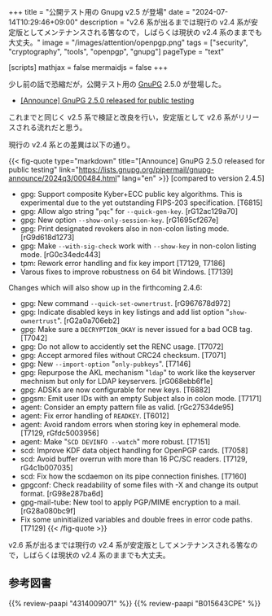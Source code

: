 +++
title = "公開テスト用の Gnupg v2.5 が登場"
date =  "2024-07-14T10:29:46+09:00"
description = "v2.6 系が出るまでは現行の v2.4 系が安定版としてメンテナンスされる筈なので，しばらくは現状の v2.4 系のままでも大丈夫。"
image = "/images/attention/openpgp.png"
tags = ["security", "cryptography", "tools", "openpgp", "gnupg"]
pageType = "text"

[scripts]
  mathjax = false
  mermaidjs = false
+++

少し前の話で恐縮だが，公開テスト用の [GnuPG] 2.5.0 が登場した。

- [[Announce] GnuPG 2.5.0 released for public testing](https://lists.gnupg.org/pipermail/gnupg-announce/2024q3/000484.html)

これまでと同じく v2.5 系で検証と改良を行い，安定版として v2.6 系がリリースされる流れだと思う。

現行の v2.4 系との差異は以下の通り。

{{< fig-quote type="markdown" title="[Announce] GnuPG 2.5.0 released for public testing" link="https://lists.gnupg.org/pipermail/gnupg-announce/2024q3/000484.html" lang="en" >}}
[compared to version 2.4.5]

* gpg: Support composite Kyber+ECC public key algorithms.  This is experimental due to the yet outstanding FIPS-203 specification.  [T6815]
* gpg: Allow algo string "`pqc`" for `--quick-gen-key`.  [rG12ac129a70]
* gpg: New option `--show-only-session-key`.  [rG1695cf267e]
* gpg: Print designated revokers also in non-colon listing mode.  [rG9d618d1273]
* gpg: Make `--with-sig-check` work with `--show-key` in non-colon listing mode.  [rG0c34edc443]
* tpm: Rework error handling and fix key import [T7129, T7186]
* Varous fixes to improve robustness on 64 bit Windows.  [T7139]

Changes which will also show up in the firthcoming 2.4.6:

* gpg: New command `--quick-set-ownertrust`.  [rG967678d972]
* gpg: Indicate disabled keys in key listings and add list option "`show-ownertrust`".  [rG2a0a706eb2]
* gpg: Make sure a `DECRYPTION_OKAY` is never issued for a bad OCB tag.  [T7042]
* gpg: Do not allow to accidently set the RENC usage.  [T7072]
* gpg: Accept armored files without CRC24 checksum.  [T7071]
* gpg: New `--import-option` "`only-pubkeys`".  [T7146]
* gpg: Repurpose the AKL mechanism "`ldap`" to work like the keyserver mechnism but only for LDAP keyservers.  [rG068ebb6f1e]
* gpg: ADSKs are now configurable for new keys.  [T6882]
* gpgsm: Emit user IDs with an empty Subject also in colon mode.  [T7171]
* agent: Consider an empty pattern file as valid.  [rGc27534de95]
* agent: Fix error handling of `READKEY`.  [T6012]
* agent: Avoid random errors when storing key in ephemeral mode.  [T7129, rGfdc5003956]
* agent: Make "`SCD DEVINFO --watch`" more robust.  [T7151]
* scd: Improve KDF data object handling for OpenPGP cards.  [T7058]
* scd: Avoid buffer overrun with more than 16 PC/SC readers.  [T7129, rG4c1b007035]
* scd: Fix how the scdaemon on its pipe connection finishes.  [T7160]
* gpgconf: Check readability of some files with -X and change its output format.  [rG98e287ba6d]
* gpg-mail-tube: New tool to apply PGP/MIME encryption to a mail.  [rG28a080bc9f]
* Fix some uninitialized variables and double frees in error code paths.  [T7129]
{{< /fig-quote >}}

v2.6 系が出るまでは現行の v2.4 系が安定版としてメンテナンスされる筈なので，しばらくは現状の v2.4 系のままでも大丈夫。

[GnuPG]: https://gnupg.org/ "The GNU Privacy Guard"

## 参考図書

{{% review-paapi "4314009071" %}} <!-- 暗号化 プライバシーを救った反乱者たち -->
{{% review-paapi "B015643CPE" %}} <!-- 暗号技術入門 第3版 -->
